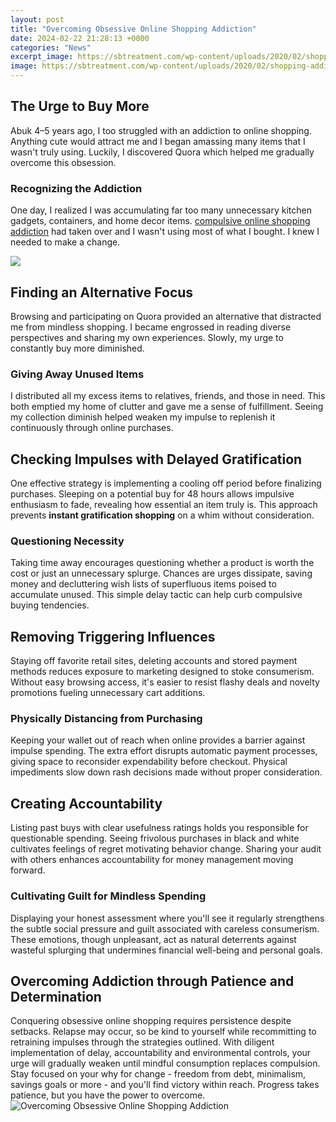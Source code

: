 ```yaml
---
layout: post
title: "Overcoming Obsessive Online Shopping Addiction"
date: 2024-02-22 21:28:13 +0000
categories: "News"
excerpt_image: https://sbtreatment.com/wp-content/uploads/2020/02/shopping-addiction.jpeg
image: https://sbtreatment.com/wp-content/uploads/2020/02/shopping-addiction.jpeg
---
```


## The Urge to Buy More
Abuk 4–5 years ago, I too struggled with an addiction to online shopping. Anything cute would attract me and I began amassing many items that I wasn't truly using. Luckily, I discovered Quora which helped me gradually overcome this obsession.  
### Recognizing the Addiction
One day, I realized I was accumulating far too many unnecessary kitchen gadgets, containers, and home decor items. [compulsive online shopping addiction](https://store.fi.io.vn/chihuahuas-mom-dog-walker-funny-pun4510-t-shirt) had taken over and I wasn't using most of what I bought. I knew I needed to make a change.

![](https://www.beautifullifemagazine.com/wp-content/uploads/2017/07/Overcoming-a-Shopping-Addiction.jpg)
## Finding an Alternative Focus
Browsing and participating on Quora provided an alternative that distracted me from mindless shopping. I became engrossed in reading diverse perspectives and sharing my own experiences. Slowly, my urge to constantly buy more diminished. 
### Giving Away Unused Items
I distributed all my excess items to relatives, friends, and those in need. This both emptied my home of clutter and gave me a sense of fulfillment. Seeing my collection diminish helped weaken my impulse to replenish it continuously through online purchases.
## Checking Impulses with Delayed Gratification  
One effective strategy is implementing a cooling off period before finalizing purchases. Sleeping on a potential buy for 48 hours allows impulsive enthusiasm to fade, revealing how essential an item truly is. This approach prevents **instant gratification shopping** on a whim without consideration.
### Questioning Necessity
Taking time away encourages questioning whether a product is worth the cost or just an unnecessary splurge. Chances are urges dissipate, saving money and decluttering wish lists of superfluous items poised to accumulate unused. This simple delay tactic can help curb compulsive buying tendencies.  
## Removing Triggering Influences  
Staying off favorite retail sites, deleting accounts and stored payment methods reduces exposure to marketing designed to stoke consumerism. Without easy browsing access, it's easier to resist flashy deals and novelty promotions fueling unnecessary cart additions.
### Physically Distancing from Purchasing  
Keeping your wallet out of reach when online provides a barrier against impulse spending. The extra effort disrupts automatic payment processes, giving space to reconsider expendability before checkout. Physical impediments slow down rash decisions made without proper consideration.
## Creating Accountability  
Listing past buys with clear usefulness ratings holds you responsible for questionable spending. Seeing frivolous purchases in black and white cultivates feelings of regret motivating behavior change. Sharing your audit with others enhances accountability for money management moving forward.
### Cultivating Guilt for Mindless Spending  
Displaying your honest assessment where you'll see it regularly strengthens the subtle social pressure and guilt associated with careless consumerism. These emotions, though unpleasant, act as natural deterrents against wasteful splurging that undermines financial well-being and personal goals.
## Overcoming Addiction through Patience and Determination
Conquering obsessive online shopping requires persistence despite setbacks. Relapse may occur, so be kind to yourself while recommitting to retraining impulses through the strategies outlined. With diligent implementation of delay, accountability and environmental controls, your urge will gradually weaken until mindful consumption replaces compulsion. Stay focused on your why for change - freedom from debt, minimalism, savings goals or more - and you'll find victory within reach. Progress takes patience, but you have the power to overcome.
![Overcoming Obsessive Online Shopping Addiction](https://sbtreatment.com/wp-content/uploads/2020/02/shopping-addiction.jpeg)
